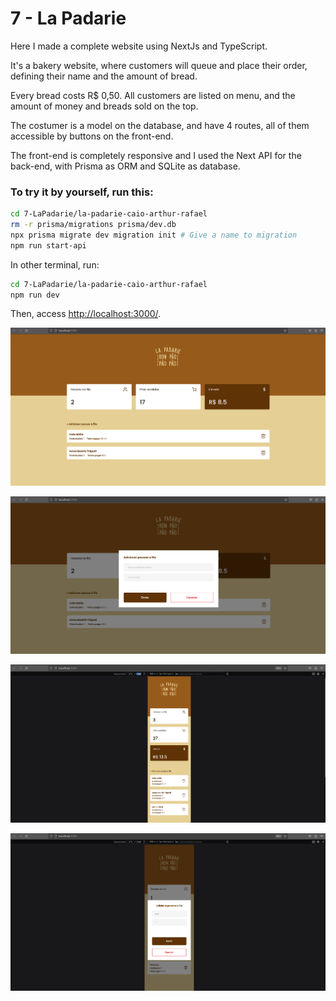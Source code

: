 # 7 - La Padarie

Here I made a complete website using NextJs and TypeScript.

It's a bakery website, where customers will queue and place their order, defining their name and the amount of bread.

Every bread costs R$ 0,50. All customers are listed on menu, and the amount of money and breads sold on the top. 

The costumer is a model on the database, and have 4 routes, all of them accessible by buttons on the front-end.

The front-end is completely responsive and I used the Next API for the back-end, with Prisma as ORM and SQLite as database.

### To try it by yourself, run this:

```bash
cd 7-LaPadarie/la-padarie-caio-arthur-rafael
rm -r prisma/migrations prisma/dev.db
npx prisma migrate dev migration init # Give a name to migration
npm run start-api
```

In other terminal, run:

```bash
cd 7-LaPadarie/la-padarie-caio-arthur-rafael
npm run dev
```

Then, access [http://localhost:3000/](http://localhost:3000/).

![Untitled](assets-readme/Untitled.png)

![Untitled](assets-readme/Untitled%201.png)

![Untitled](assets-readme/Untitled%202.png)

![Untitled](assets-readme/Untitled%203.png)

